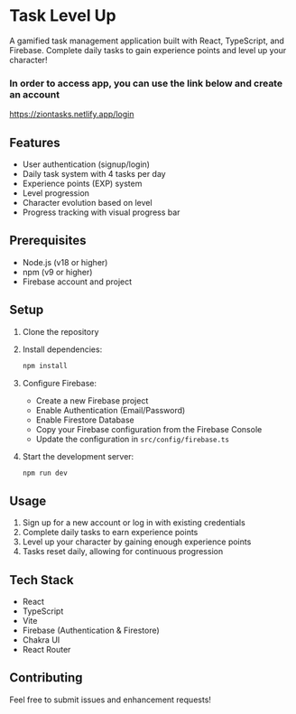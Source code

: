 # Task Level Up

A gamified task management application built with React, TypeScript, and Firebase. Complete daily tasks to gain experience points and level up your character!

### In order to access app, you can use the link below and create an account
 https://ziontasks.netlify.app/login

## Features

- User authentication (signup/login)
- Daily task system with 4 tasks per day
- Experience points (EXP) system
- Level progression
- Character evolution based on level
- Progress tracking with visual progress bar

## Prerequisites

- Node.js (v18 or higher)
- npm (v9 or higher)
- Firebase account and project

## Setup

1. Clone the repository
2. Install dependencies:
   ```bash
   npm install
   ```

3. Configure Firebase:
   - Create a new Firebase project
   - Enable Authentication (Email/Password)
   - Enable Firestore Database
   - Copy your Firebase configuration from the Firebase Console
   - Update the configuration in `src/config/firebase.ts`

4. Start the development server:
   ```bash
   npm run dev
   ```

## Usage

1. Sign up for a new account or log in with existing credentials
2. Complete daily tasks to earn experience points
3. Level up your character by gaining enough experience points
4. Tasks reset daily, allowing for continuous progression

## Tech Stack

- React
- TypeScript
- Vite
- Firebase (Authentication & Firestore)
- Chakra UI
- React Router

## Contributing

Feel free to submit issues and enhancement requests!


